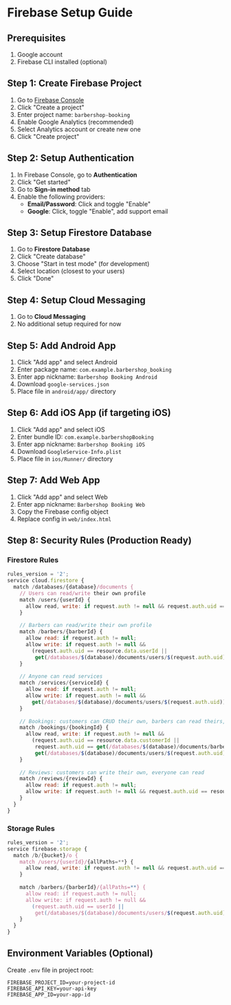 # Firebase Setup Guide

## Prerequisites
1. Google account
2. Firebase CLI installed (optional)

## Step 1: Create Firebase Project

1. Go to [Firebase Console](https://console.firebase.google.com/)
2. Click "Create a project"
3. Enter project name: `barbershop-booking`
4. Enable Google Analytics (recommended)
5. Select Analytics account or create new one
6. Click "Create project"

## Step 2: Setup Authentication

1. In Firebase Console, go to **Authentication**
2. Click "Get started"
3. Go to **Sign-in method** tab
4. Enable the following providers:
   - **Email/Password**: Click and toggle "Enable"
   - **Google**: Click, toggle "Enable", add support email

## Step 3: Setup Firestore Database

1. Go to **Firestore Database**
2. Click "Create database"
3. Choose "Start in test mode" (for development)
4. Select location (closest to your users)
5. Click "Done"

## Step 4: Setup Cloud Messaging

1. Go to **Cloud Messaging**
2. No additional setup required for now

## Step 5: Add Android App

1. Click "Add app" and select Android
2. Enter package name: `com.example.barbershop_booking`
3. Enter app nickname: `Barbershop Booking Android`
4. Download `google-services.json`
5. Place file in `android/app/` directory

## Step 6: Add iOS App (if targeting iOS)

1. Click "Add app" and select iOS
2. Enter bundle ID: `com.example.barbershopBooking`
3. Enter app nickname: `Barbershop Booking iOS`
4. Download `GoogleService-Info.plist`
5. Place file in `ios/Runner/` directory

## Step 7: Add Web App

1. Click "Add app" and select Web
2. Enter app nickname: `Barbershop Booking Web`
3. Copy the Firebase config object
4. Replace config in `web/index.html`

## Step 8: Security Rules (Production Ready)

### Firestore Rules
```javascript
rules_version = '2';
service cloud.firestore {
  match /databases/{database}/documents {
    // Users can read/write their own profile
    match /users/{userId} {
      allow read, write: if request.auth != null && request.auth.uid == userId;
    }
    
    // Barbers can read/write their own profile
    match /barbers/{barberId} {
      allow read: if request.auth != null;
      allow write: if request.auth != null && 
        (request.auth.uid == resource.data.userId || 
         get(/databases/$(database)/documents/users/$(request.auth.uid)).data.role in ['admin', 'super_admin']);
    }
    
    // Anyone can read services
    match /services/{serviceId} {
      allow read: if request.auth != null;
      allow write: if request.auth != null && 
        get(/databases/$(database)/documents/users/$(request.auth.uid)).data.role in ['admin', 'super_admin'];
    }
    
    // Bookings: customers can CRUD their own, barbers can read theirs, admins can do all
    match /bookings/{bookingId} {
      allow read, write: if request.auth != null && 
        (request.auth.uid == resource.data.customerId || 
         request.auth.uid == get(/databases/$(database)/documents/barbers/$(resource.data.barberId)).data.userId ||
         get(/databases/$(database)/documents/users/$(request.auth.uid)).data.role in ['admin', 'super_admin']);
    }
    
    // Reviews: customers can write their own, everyone can read
    match /reviews/{reviewId} {
      allow read: if request.auth != null;
      allow write: if request.auth != null && request.auth.uid == resource.data.customerId;
    }
  }
}
```

### Storage Rules
```javascript
rules_version = '2';
service firebase.storage {
  match /b/{bucket}/o {
    match /users/{userId}/{allPaths=**} {
      allow read, write: if request.auth != null && request.auth.uid == userId;
    }
    
    match /barbers/{barberId}/{allPaths=**} {
      allow read: if request.auth != null;
      allow write: if request.auth != null && 
        (request.auth.uid == userId || 
         get(/databases/$(database)/documents/users/$(request.auth.uid)).data.role in ['admin', 'super_admin']);
    }
  }
}
```

## Environment Variables (Optional)

Create `.env` file in project root:
```
FIREBASE_PROJECT_ID=your-project-id
FIREBASE_API_KEY=your-api-key
FIREBASE_APP_ID=your-app-id
```